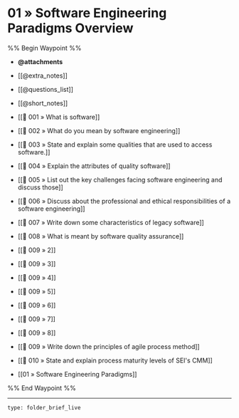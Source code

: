 # 01 » Software Engineering Paradigms Overview

%% Begin Waypoint %%
- **@attachments**

- [[@extra_notes]]
- [[@questions_list]]
- [[@short_notes]]
- [[📘 001 » What is software]]
- [[📘 002 » What do you mean by software engineering]]
- [[📘 003 » State and explain some qualities that are used to access software.]]
- [[📘 004 » Explain the attributes of quality software]]
- [[📘 005 » List out the key challenges facing software engineering and discuss those]]
- [[📘 006 » Discuss about the professional and ethical responsibilities of a software engineering]]
- [[📘 007 » Write down some characteristics of legacy software]]
- [[📘 008 » What is meant by software quality assurance]]
- [[📘 009 » 2]]
- [[📘 009 » 3]]
- [[📘 009 » 4]]
- [[📘 009 » 5]]
- [[📘 009 » 6]]
- [[📘 009 » 7]]
- [[📘 009 » 8]]
- [[📘 009 » Write down the principles of agile process method]]
- [[📘 010 » State and explain process maturity levels of SEI's CMM]]
- [[01 » Software Engineering Paradigms]]

%% End Waypoint %%

---
 
```ccard
type: folder_brief_live
```
 
